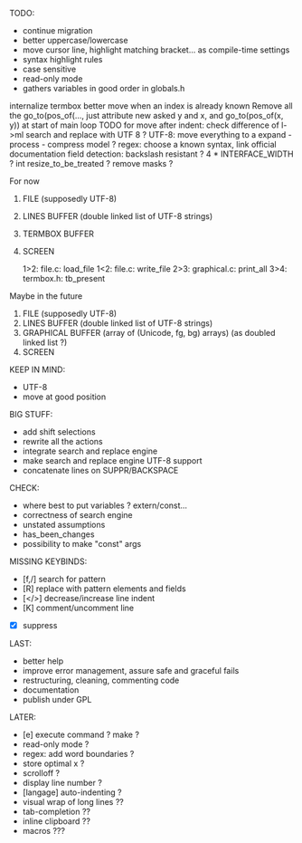 TODO:
- continue migration
- better uppercase/lowercase
- move cursor line, highlight matching bracket... as compile-time settings
- syntax highlight rules
- case sensitive
- read-only mode
- gathers variables in good order in globals.h

internalize termbox
better move when an index is already known
Remove all the go_to(pos_of(..., just attribute new asked y and x, and go_to(pos_of(x, y)) at start of main loop
TODO for move after indent: check difference of l->ml
search and replace with UTF 8 ?
UTF-8: move everything to a expand - process - compress model ?
regex: choose a known syntax, link official documentation
field detection: backslash resistant ?
4 * INTERFACE_WIDTH ?
int resize_to_be_treated ?
remove masks ?

For now
1. FILE (supposedly UTF-8)
2. LINES BUFFER (double linked list of UTF-8 strings)
3. TERMBOX BUFFER
4. SCREEN

    1>2: file.c: load_file
    1<2: file.c: write_file
    2>3: graphical.c: print_all
    3>4: termbox.h: tb_present

Maybe in the future
1. FILE (supposedly UTF-8)
2. LINES BUFFER (double linked list of UTF-8 strings)
3. GRAPHICAL BUFFER (array of (Unicode, fg, bg) arrays) (as doubled linked list ?)
4. SCREEN


KEEP IN MIND:
* UTF-8
* move at good position

BIG STUFF:
* add shift selections
* rewrite all the actions
* integrate search and replace engine
* make search and replace engine UTF-8 support
* concatenate lines on SUPPR/BACKSPACE

CHECK:
* where best to put variables ? extern/const...
* correctness of search engine
* unstated assumptions
* has_been_changes
* possibility to make "const" args

MISSING KEYBINDS:
* [f,/] search for pattern
* [R] replace with pattern elements and fields
* [</>] <n> decrease/increase line indent
* [K] comment/uncomment line
* [x] suppress

LAST:
* better help
* improve error management, assure safe and graceful fails
* restructuring, cleaning, commenting code
* documentation
* publish under GPL

LATER:
* [e] execute command ? make ?
* read-only mode ?
* regex: add word boundaries ?
* store optimal x ?
* scrolloff ?
* display line number ?
* [langage] auto-indenting ?
* visual wrap of long lines ??
* tab-completion ??
* inline clipboard ??
* macros ???
